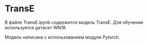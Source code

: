 # TransE
В файле TransE.ipynb содержится модель TransE. Для обучения используется датасет WN18.

Модель написана с использованием модуля Pytorch. 
